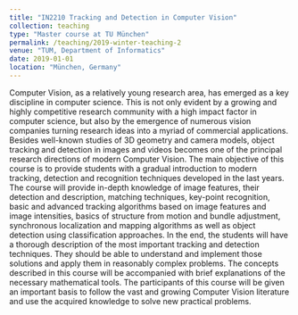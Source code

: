 ```yaml
---
title: "IN2210 Tracking and Detection in Computer Vision"
collection: teaching
type: "Master course at TU München"
permalink: /teaching/2019-winter-teaching-2
venue: "TUM, Department of Informatics"
date: 2019-01-01
location: "München, Germany"
---
```


Computer Vision, as a relatively young research area, has emerged as a key discipline in computer science. This is not only evident by a growing and highly competitive research community with a high impact factor in computer science, but also by the emergence of numerous vision companies turning research ideas into a myriad of commercial applications. Besides well-known studies of 3D geometry and camera models, object tracking and detection in images and videos becomes one of the principal research directions of modern Computer Vision. The main objective of this course is to provide students with a gradual introduction to modern tracking, detection and recognition techniques developed in the last years. The course will provide in-depth knowledge of image features, their detection and description, matching techniques, key-point recognition, basic and advanced tracking algorithms based on image features and image intensities, basics of structure from motion and bundle adjustment, synchronous localization and mapping algorithms as well as object detection using classification approaches. In the end, the students will have a thorough description of the most important tracking and detection techniques. They should be able to understand and implement those solutions and apply them in reasonably complex problems. The concepts described in this course will be accompanied with brief explanations of the necessary mathematical tools. The participants of this course will be given an important basis to follow the vast and growing Computer Vision literature and use the acquired knowledge to solve new practical problems.